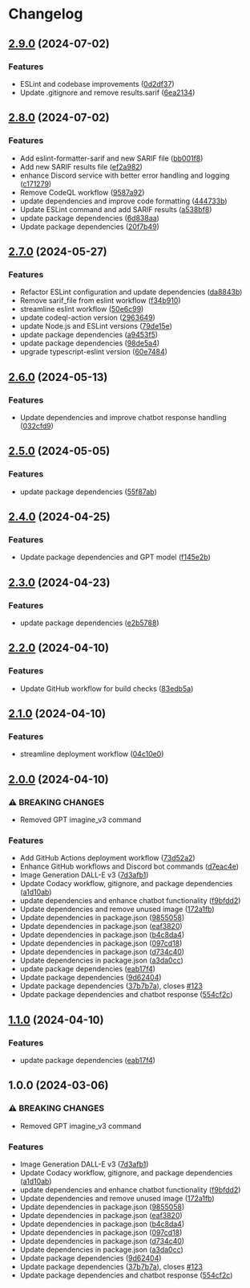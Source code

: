 # Changelog

## [2.9.0](https://github.com/neverased/NeverBot/compare/never-bot-v2.8.0...never-bot-v2.9.0) (2024-07-02)


### Features

* ESLint and codebase improvements ([0d2df37](https://github.com/neverased/NeverBot/commit/0d2df376c5e7de99857b6baecbe74e8a1350cb08))
* Update .gitignore and remove results.sarif ([6ea2134](https://github.com/neverased/NeverBot/commit/6ea21345a35c1c6ddce94245ff9fdf7ce35e6fe4))

## [2.8.0](https://github.com/neverased/NeverBot/compare/never-bot-v2.7.0...never-bot-v2.8.0) (2024-07-02)


### Features

* Add eslint-formatter-sarif and new SARIF file ([bb001f8](https://github.com/neverased/NeverBot/commit/bb001f80b4b4a4e4173d02a53f39aab6b47e416a))
* Add new SARIF results file ([ef2a982](https://github.com/neverased/NeverBot/commit/ef2a9824a11a103f80295c8b26e4cef99562a1e8))
* enhance Discord service with better error handling and logging ([c171279](https://github.com/neverased/NeverBot/commit/c1712790e7ea046635d1a9c7dca5c1c2bf9a8e59))
* Remove CodeQL workflow ([9587a92](https://github.com/neverased/NeverBot/commit/9587a92556f380dc93bf4bc041c230dd07755487))
* update dependencies and improve code formatting ([444733b](https://github.com/neverased/NeverBot/commit/444733b0131942460b82c77d37589294359bbb48))
* Update ESLint command and add SARIF results ([a538bf8](https://github.com/neverased/NeverBot/commit/a538bf89f36978cf2d1ad6d2dd18a7ec01fec18a))
* update package dependencies ([6d838aa](https://github.com/neverased/NeverBot/commit/6d838aac82723a2f1217dd99485e8300e0048ad1))
* Update package dependencies ([20f7b49](https://github.com/neverased/NeverBot/commit/20f7b4924b16d9d47c60ca9d429dafe29120771a))

## [2.7.0](https://github.com/neverased/NeverBot/compare/never-bot-v2.6.0...never-bot-v2.7.0) (2024-05-27)


### Features

* Refactor ESLint configuration and update dependencies ([da8843b](https://github.com/neverased/NeverBot/commit/da8843bcf5e6b37d3e1333a593726a7714c04bdc))
* Remove sarif_file from eslint workflow ([f34b910](https://github.com/neverased/NeverBot/commit/f34b91055c2e2b9005360993a9d814116e9260a5))
* streamline eslint workflow ([50e6c99](https://github.com/neverased/NeverBot/commit/50e6c9900d9f62cdc020e03875ec549bc6783870))
* update codeql-action version ([2963649](https://github.com/neverased/NeverBot/commit/2963649962d225c603a2737fdc3f98dc1d42c0a0))
* update Node.js and ESLint versions ([79de15e](https://github.com/neverased/NeverBot/commit/79de15eeb2bf163f0c6f515efe4f7c8784bd8656))
* update package dependencies ([a9453f5](https://github.com/neverased/NeverBot/commit/a9453f5be2601df05e4efb217b2fc7b37f966e82))
* update package dependencies ([98de5a4](https://github.com/neverased/NeverBot/commit/98de5a44f2123dfa8413a1471e27911cbcdf42b9))
* upgrade typescript-eslint version ([60e7484](https://github.com/neverased/NeverBot/commit/60e74849df7e9add3d8c642319a74257b4564d96))

## [2.6.0](https://github.com/neverased/NeverBot/compare/never-bot-v2.5.0...never-bot-v2.6.0) (2024-05-13)


### Features

* Update dependencies and improve chatbot response handling ([032cfd9](https://github.com/neverased/NeverBot/commit/032cfd92077581d4a6cc87092d232127548bdf9c))

## [2.5.0](https://github.com/neverased/NeverBot/compare/never-bot-v2.4.0...never-bot-v2.5.0) (2024-05-05)


### Features

* update package dependencies ([55f87ab](https://github.com/neverased/NeverBot/commit/55f87aba92365471c10919285bb2a3c09a92ff5e))

## [2.4.0](https://github.com/neverased/NeverBot/compare/never-bot-v2.3.0...never-bot-v2.4.0) (2024-04-25)


### Features

* Update package dependencies and GPT model ([f145e2b](https://github.com/neverased/NeverBot/commit/f145e2b545b825fe3191737aaa0f84b8aa8dbd9f))

## [2.3.0](https://github.com/neverased/NeverBot/compare/never-bot-v2.2.0...never-bot-v2.3.0) (2024-04-23)


### Features

* update package dependencies ([e2b5788](https://github.com/neverased/NeverBot/commit/e2b5788d6365c82eca5ff0012e535a651a54690d))

## [2.2.0](https://github.com/neverased/NeverBot/compare/never-bot-v2.1.0...never-bot-v2.2.0) (2024-04-10)


### Features

* Update GitHub workflow for build checks ([83edb5a](https://github.com/neverased/NeverBot/commit/83edb5a5ab9cc6a095c2883cc0a57f990a1c9eed))

## [2.1.0](https://github.com/neverased/NeverBot/compare/never-bot-v2.0.0...never-bot-v2.1.0) (2024-04-10)


### Features

* streamline deployment workflow ([04c10e0](https://github.com/neverased/NeverBot/commit/04c10e0e0b973a6f6af57224a640b2745f632a05))

## [2.0.0](https://github.com/neverased/NeverBot/compare/never-bot-v1.1.0...never-bot-v2.0.0) (2024-04-10)


### ⚠ BREAKING CHANGES

* Removed GPT imagine_v3 command

### Features

* Add GitHub Actions deployment workflow ([73d52a2](https://github.com/neverased/NeverBot/commit/73d52a241c00d2f831f0639559777c8765f6a582))
* Enhance GitHub workflows and Discord bot commands ([d7eac4e](https://github.com/neverased/NeverBot/commit/d7eac4e854828bc0f71506e3a328d2abe833f91b))
* Image Generation DALL-E v3 ([7d3afb1](https://github.com/neverased/NeverBot/commit/7d3afb175e2dd628c93749cd5006ad475b4a463d))
* Update Codacy workflow, gitignore, and package dependencies ([a1d10ab](https://github.com/neverased/NeverBot/commit/a1d10aba6316ae7d12e6c660c14049bd8cae218a))
* update dependencies and enhance chatbot functionality ([f9bfdd2](https://github.com/neverased/NeverBot/commit/f9bfdd29304951311c1b5517532a3a024b2864f2))
* Update dependencies and remove unused image ([172a1fb](https://github.com/neverased/NeverBot/commit/172a1fb01755ccc31a6af17f37984c385e0d7152))
* Update dependencies in package.json ([9855058](https://github.com/neverased/NeverBot/commit/9855058eb7b5bb66f05715c0f4147cf9b31c7caa))
* Update dependencies in package.json ([eaf3820](https://github.com/neverased/NeverBot/commit/eaf3820c593de7c20b0a4a030bcb07a60b86ec73))
* Update dependencies in package.json ([b4c8da4](https://github.com/neverased/NeverBot/commit/b4c8da4aba15f1aea821b5c065013933c25ff74e))
* Update dependencies in package.json ([097cd18](https://github.com/neverased/NeverBot/commit/097cd18b1684e39b7ea3dbeb397a53a45ee13ee2))
* Update dependencies in package.json ([d734c40](https://github.com/neverased/NeverBot/commit/d734c4039010305ed74b84a4c53254f1ed50cf3a))
* Update dependencies in package.json ([a3da0cc](https://github.com/neverased/NeverBot/commit/a3da0ccc86cee09aeaa6629de9af51e7fdfd6706))
* update package dependencies ([eab17f4](https://github.com/neverased/NeverBot/commit/eab17f476e9715dc2fd4a93ae5740d6d9ca782c6))
* Update package dependencies ([9d62404](https://github.com/neverased/NeverBot/commit/9d624043d7bfd1ecbafad77e64579850754c6239))
* Update package dependencies ([37b7b7a](https://github.com/neverased/NeverBot/commit/37b7b7ad5730923d0821071d1e270214fc7d70a3)), closes [#123](https://github.com/neverased/NeverBot/issues/123)
* Update package dependencies and chatbot response ([554cf2c](https://github.com/neverased/NeverBot/commit/554cf2ce67642e7dd1388755b37c99b08d2cc268))

## [1.1.0](https://github.com/neverased/NeverBot/compare/v1.0.0...v1.1.0) (2024-04-10)


### Features

* update package dependencies ([eab17f4](https://github.com/neverased/NeverBot/commit/eab17f476e9715dc2fd4a93ae5740d6d9ca782c6))

## 1.0.0 (2024-03-06)


### ⚠ BREAKING CHANGES

* Removed GPT imagine_v3 command

### Features

* Image Generation DALL-E v3 ([7d3afb1](https://github.com/neverased/NeverBot/commit/7d3afb175e2dd628c93749cd5006ad475b4a463d))
* Update Codacy workflow, gitignore, and package dependencies ([a1d10ab](https://github.com/neverased/NeverBot/commit/a1d10aba6316ae7d12e6c660c14049bd8cae218a))
* update dependencies and enhance chatbot functionality ([f9bfdd2](https://github.com/neverased/NeverBot/commit/f9bfdd29304951311c1b5517532a3a024b2864f2))
* Update dependencies and remove unused image ([172a1fb](https://github.com/neverased/NeverBot/commit/172a1fb01755ccc31a6af17f37984c385e0d7152))
* Update dependencies in package.json ([9855058](https://github.com/neverased/NeverBot/commit/9855058eb7b5bb66f05715c0f4147cf9b31c7caa))
* Update dependencies in package.json ([eaf3820](https://github.com/neverased/NeverBot/commit/eaf3820c593de7c20b0a4a030bcb07a60b86ec73))
* Update dependencies in package.json ([b4c8da4](https://github.com/neverased/NeverBot/commit/b4c8da4aba15f1aea821b5c065013933c25ff74e))
* Update dependencies in package.json ([097cd18](https://github.com/neverased/NeverBot/commit/097cd18b1684e39b7ea3dbeb397a53a45ee13ee2))
* Update dependencies in package.json ([d734c40](https://github.com/neverased/NeverBot/commit/d734c4039010305ed74b84a4c53254f1ed50cf3a))
* Update dependencies in package.json ([a3da0cc](https://github.com/neverased/NeverBot/commit/a3da0ccc86cee09aeaa6629de9af51e7fdfd6706))
* Update package dependencies ([9d62404](https://github.com/neverased/NeverBot/commit/9d624043d7bfd1ecbafad77e64579850754c6239))
* Update package dependencies ([37b7b7a](https://github.com/neverased/NeverBot/commit/37b7b7ad5730923d0821071d1e270214fc7d70a3)), closes [#123](https://github.com/neverased/NeverBot/issues/123)
* Update package dependencies and chatbot response ([554cf2c](https://github.com/neverased/NeverBot/commit/554cf2ce67642e7dd1388755b37c99b08d2cc268))
